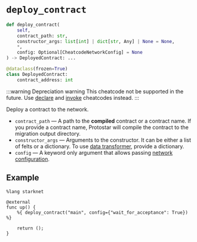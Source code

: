 # `deploy_contract`

```python
def deploy_contract(
    self,
    contract_path: str,
    constructor_args: list[int] | dict[str, Any] | None = None,
    *,
    config: Optional[CheatcodeNetworkConfig] = None
) -> DeployedContract: ...

@dataclass(frozen=True)
class DeployedContract:
    contract_address: int
```
:::warning Depreciation warning
This cheatcode not be supported in the future. Use [declare](./declare.md) and [invoke](./invoke.md) cheatcodes instead.
:::

Deploy a contract to the network.
- `contract_path` — A path to the **compiled** contract or a contract name. If you provide a contract name, Protostar will compile the contract to the migration output directory.
- `constructor_args` — Arguments to the constructor. It can be either a list of felts or a dictionary. To use [data transformer](../../testing/cheatcodes#data-transformer), provide a dictionary.
- `config` — A keyword only argument that allows passing [network configuration](../03-network-config.md).




## Example

```cairo
%lang starknet

@external
func up() {
    %{ deploy_contract("main", config={"wait_for_acceptance": True}) %}

    return ();
}
```
